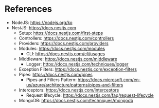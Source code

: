 # References

- NodeJS: https://nodejs.org/ko
- NestJS: https://docs.nestjs.com
  - Setup: https://docs.nestjs.com/first-steps
  - Controllers: https://docs.nestjs.com/controllers
  - Providers: https://docs.nestjs.com/providers
  - Modules: https://docs.nestjs.com/modules
    - CLI: https://docs.nestjs.com/cli/usages
  - Middleware: https://docs.nestjs.com/middleware
    - Logger: https://docs.nestjs.com/techniques/logger
  - Exception Filters: https://docs.nestjs.com/exception-filters
  - Pipes: https://docs.nestjs.com/pipes
    - Pipes and Filters Pattern: https://docs.microsoft.com/en-us/azure/architecture/patterns/pipes-and-filters
  - Interceptors: https://docs.nestjs.com/interceptors
    - Request lifecycle: https://docs.nestjs.com/faq/request-lifecycle
  - MongoDB: https://docs.nestjs.com/techniques/mongodb

